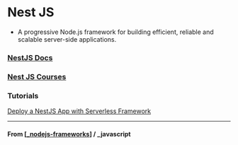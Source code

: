 # Nest JS

- A progressive Node.js framework for building efficient, reliable and scalable server-side applications.

### [NestJS Docs](https://docs.nestjs.com/)

### [Nest JS Courses](https://courses.nestjs.com/)

### Tutorials

[Deploy a NestJS App with Serverless Framework](https://morioh.com/p/e006bbb6b6a3)

---

#### **From** [[_nodejs-frameworks]] / \_javascript

[//begin]: # "Autogenerated link references for markdown compatibility"
[_nodejs-frameworks]: _nodejs-frameworks "Node JS Frameworks"
[//end]: # "Autogenerated link references"
